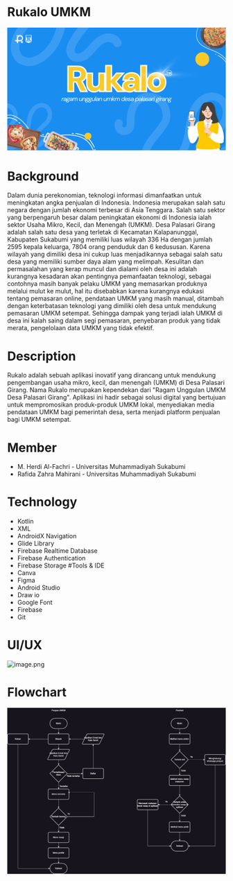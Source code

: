 # Rukalo UMKM
![image.png](RukaloUMKM.png)
# Background
Dalam dunia perekonomian, teknologi informasi dimanfaatkan untuk meningkatan angka penjualan di Indonesia. Indonesia merupakan salah satu negara dengan jumlah ekonomi terbesar di Asia Tenggara. Salah satu sektor yang berpengaruh besar dalam peningkatan ekonomi di Indonesia ialah sektor Usaha Mikro, Kecil, dan Menengah (UMKM). Desa Palasari Girang adalah salah satu desa yang terletak di Kecamatan Kalapanunggal, Kabupaten Sukabumi yang memiliki luas wilayah 336 Ha dengan jumlah 2595 kepala keluarga, 7804 orang penduduk dan 6 kedususan. Karena wilayah yang dimiliki desa ini cukup luas menjadikannya sebagai salah satu desa yang memiliki sumber daya alam yang melimpah. Kesulitan dan permasalahan yang kerap muncul dan dialami oleh desa ini adalah kurangnya kesadaran akan pentingnya pemanfaatan teknologi, sebagai contohnya masih banyak pelaku UMKM yang memasarkan produknya melalui mulut ke mulut, hal itu disebabkan karena kurangnya edukasi tentang pemasaran online, pendataan UMKM yang masih manual, ditambah dengan keterbatasan teknologi yang dimiliki oleh desa untuk mendukung pemasaran UMKM setempat. Sehingga dampak yang terjadi ialah UMKM di desa ini kalah saing dalam segi pemasaran, penyebaran produk yang tidak merata, pengelolaan data UMKM yang tidak efektif.
# Description
Rukalo adalah sebuah aplikasi inovatif yang dirancang untuk mendukung pengembangan usaha mikro, kecil, dan menengah (UMKM) di Desa Palasari Girang. Nama Rukalo merupakan kependekan dari "Ragam Unggulan UMKM Desa Palasari Girang". Aplikasi ini hadir sebagai solusi digital yang bertujuan untuk mempromosikan produk-produk UMKM lokal, menyediakan media pendataan UMKM bagi pemerintah desa, serta menjadi platform penjualan bagi UMKM setempat.
# Member
- M. Herdi Al-Fachri - Universitas Muhammadiyah Sukabumi
- Rafida Zahra Mahirani - Universitas Muhammadiyah Sukabumi
# Technology
- Kotlin
- XML
- AndroidX Navigation
- Glide Library
- Firebase Realtime Database
- Firebase Authentication
- Firebase Storage
#Tools & IDE
- Canva
- Figma
- Android Studio
- Draw io
- Google Font
- Firebase
- Git
# UI/UX
![image.png](uiukalo.png)
# Flowchart
![image.jpg](flowrukalo.jpg)
